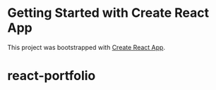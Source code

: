 # Getting Started with Create React App

This project was bootstrapped with [Create React App](https://github.com/facebook/create-react-app).
# react-portfolio
